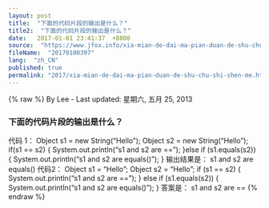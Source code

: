 ```yaml
---
layout: post
title:  "下面的代码片段的输出是什么？"
title2:  "下面的代码片段的输出是什么？"
date:   2017-01-01 23:41:37  +0800
source:  "https://www.jfox.info/xia-mian-de-dai-ma-pian-duan-de-shu-chu-shi-shen-me.html"
fileName:  "20170100397"
lang:  "zh_CN"
published: true
permalink: "2017/xia-mian-de-dai-ma-pian-duan-de-shu-chu-shi-shen-me.html"
---
```

{% raw %}
By Lee - Last updated: 星期六, 五月 25, 2013

### 下面的代码片段的输出是什么？ 

代码 1：
Object s1 = new String(“Hello”);
Object s2 = new String(“Hello”);
if(s1 == s2) {
System.out.println(“s1 and s2 are ==”);
}else if (s1.equals(s2)) {
System.out.println(“s1 and s2 are equals()”);
}
输出结果是：
s1 and s2 are equals()
代码2：
Object s1 = “Hello”;
Object s2 = “Hello”;
if (s1 == s2) {
System.out.println(“s1 and s2 are ==”);
} else if (s1.equals(s2)) {
System.out.println(“s1 and s2 are equals()”);
}
答案是：
s1 and s2 are ==
{% endraw %}
